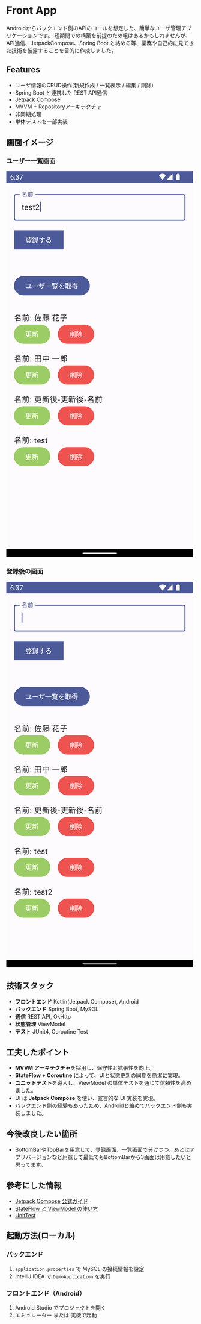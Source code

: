 # Front App

Androidからバックエンド側のAPIのコールを想定した、簡単なユーザ管理アプリケーションです。
短期間での構築を前提のため粗はあるかもしれませんが、API通信、JetpackCompose、Spring Boot と絡める等、業務や自己的に見てきた技術を披露することを目的に作成しました。

## Features
- ユーザ情報のCRUD操作(新規作成 / 一覧表示 / 編集 / 削除)
- Spring Boot と連携した REST API通信
- Jetpack Compose
- MVVM + Repositoryアーキテクチャ
- 非同期処理
- 単体テストを一部実装

## 画面イメージ

### ユーザー一覧画面
![ユーザー一覧](./images/user_list.png)

### 登録後の画面
![ユーザー登録](./images/user_register.png)

## 技術スタック
- **フロントエンド** Kotlin(Jetpack Compose), Android
- **バックエンド** Spring Boot, MySQL
- **通信** REST API, OkHttp
- **状態管理** ViewModel
- **テスト** JUnit4, Coroutine Test

## 工夫したポイント
- **MVVM アーキテクチャ**を採用し、保守性と拡張性を向上。
- **StateFlow + Coroutine** によって、UIと状態更新の同期を簡潔に実現。
- **ユニットテスト**を導入し、ViewModel の単体テストを通じて信頼性を高めました。
- UI は **Jetpack Compose** を使い、宣言的な UI 実装を実現。
- バックエンド側の経験もあったため、Androidと絡めてバックエンド側も実装しました。

## 今後改良したい箇所
- BottomBarやTopBarを用意して、登録画面、一覧画面で分けつつ、あとはアプリバージョンなど用意して最低でもBottomBarから3画面は用意したいと思ってます。

## 参考にした情報
- [Jetpack Compose 公式ガイド](https://developer.android.com/jetpack/compose/documentation)
- [StateFlow と ViewModel の使い方](https://developer.android.com/kotlin/flow/stateflow-and-sharedflow)
- [UnitTest](https://developer.android.com/kotlin/coroutines/test?hl=ja)

## 起動方法(ローカル)

### バックエンド
1. `application.properties` で MySQL の接続情報を設定
2. IntelliJ IDEA で `DemoApplication` を実行

### フロントエンド（Android）
1. Android Studio でプロジェクトを開く
2. エミュレーター または 実機で起動

